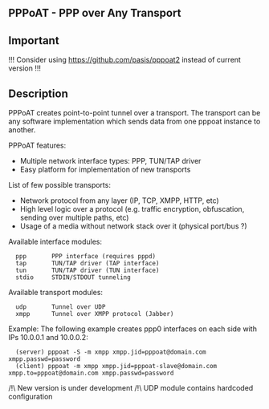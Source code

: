 PPPoAT - PPP over Any Transport
-------------------------------

Important
---------

!!! Consider using https://github.com/pasis/pppoat2 instead of current version !!!

Description
-----------

PPPoAT creates point-to-point tunnel over a transport. The transport can be
any software implementation which sends data from one pppoat instance to another.

PPPoAT features:
  * Multiple network interface types: PPP, TUN/TAP driver
  * Easy platform for implementation of new transports

List of few possible transports:
  * Network protocol from any layer (IP, TCP, XMPP, HTTP, etc)
  * High level logic over a protocol (e.g. traffic encryption, obfuscation,
    sending over multiple paths, etc)
  * Usage of a media without network stack over it (physical port/bus ?)

Available interface modules:
```
  ppp		PPP interface (requires pppd)
  tap		TUN/TAP driver (TAP interface)
  tun		TUN/TAP driver (TUN interface)
  stdio		STDIN/STDOUT tunneling
```

Available transport modules:
```
  udp		Tunnel over UDP
  xmpp		Tunnel over XMPP protocol (Jabber)
```

Example:
The following example creates ppp0 interfaces on each side with IPs 10.0.0.1 and 10.0.0.2:
```
  (server) pppoat -S -m xmpp xmpp.jid=pppoat@domain.com xmpp.passwd=password
  (client) pppoat -m xmpp xmpp.jid=pppoat-slave@domain.com xmpp.to=pppoat@domain.com xmpp.passwd=password
```

/!\ New version is under development
/!\ UDP module contains hardcoded configuration
